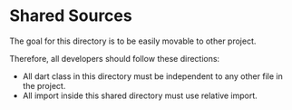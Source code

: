 Shared Sources
==============

The goal for this directory is to be easily movable to other project.

Therefore, all developers should follow these directions:

- All dart class in this directory must be independent to any other file in the project.
- All import inside this shared directory must use relative import.
